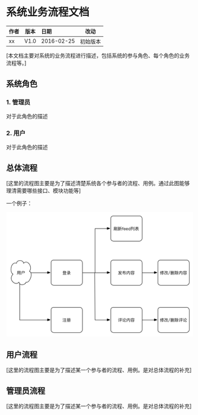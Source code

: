 # 系统业务流程文档

| 作者 | 版本 |  日期 | 改动
|----|:----:|:-----|-----
| xx | V1.0 | 2016-02-25 | 初始版本

[本文档主要对系统的业务流程进行描述，包括系统的参与角色、每个角色的业务流程等。]

## 系统角色

### 1. 管理员

对于此角色的描述

### 2. 用户

对于此角色的描述


## 总体流程


[这里的流程图主要是为了描述清楚系统各个参与者的流程、用例。通过此图能够理清需要哪些接口、模块功能等]

一个例子：

![](../images/doc/business.png)

## 用户流程

[这里的流程图主要是为了描述某一个参与者的流程、用例。是对总体流程的补充]

## 管理员流程

[这里的流程图主要是为了描述某一个参与者的流程、用例。是对总体流程的补充]
 